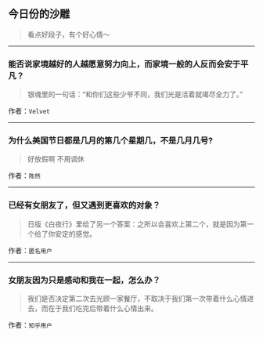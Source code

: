 ## 今日份的沙雕

> 看点好段子，有个好心情～


 
---

### 能否说家境越好的人越愿意努力向上，而家境一般的人反而会安于平凡？

> 银魂里的一句话：“和你们这些少爷不同，我们光是活着就竭尽全力了。”


作者：`Velvet`

---

### 为什么美国节日都是几月的第几个星期几，不是几月几号?

> 好放假啊 不用调休


作者：`陈然`

---

### 已经有女朋友了，但又遇到更喜欢的对象？

> 日版《白夜行》里给了另一个答案：之所以会喜欢上第二个，就是因为第一个给了你安定的感觉。


作者：`匿名用户`

---

### 女朋友因为只是感动和我在一起，怎么办？

> 我们是否决定第二次去光顾一家餐厅，不取决于我们第一次带着什么心情进去，而在于我们吃完后带着什么心情出来。


作者：`知乎用户`